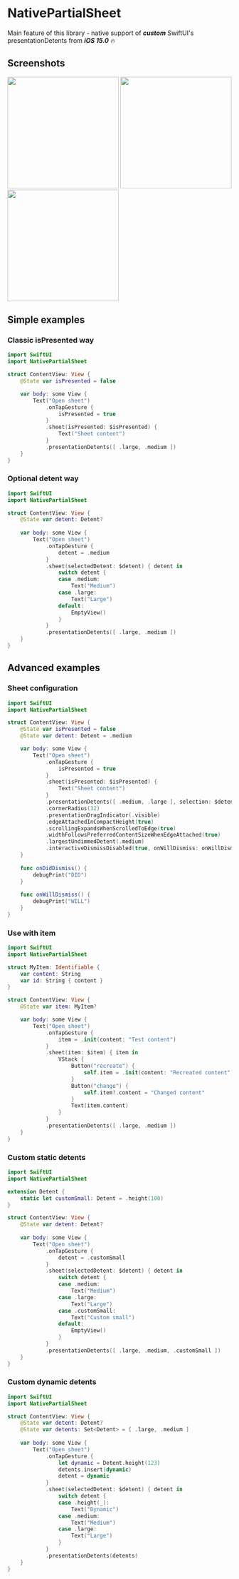 # NativePartialSheet

Main feature of this library - native support of ***custom*** SwiftUI's presentationDetents from ***iOS 15.0*** 🔥

## Screenshots
<p float="left">
  <img src="https://user-images.githubusercontent.com/18753760/190933073-5185fca7-1962-447c-9424-0da7f8ede7d3.png" width="250" />
  <img src="https://user-images.githubusercontent.com/18753760/190933093-180f954d-c6b3-49cd-88b6-9c9c5f630cb0.png" width="250" /> 
  <img src="https://user-images.githubusercontent.com/18753760/190933098-07d6abc7-c868-478e-96f9-30d3a7ecbb1f.png" width="250" />
</p>

## Simple examples

### Classic isPresented way

```swift
import SwiftUI
import NativePartialSheet

struct ContentView: View {
    @State var isPresented = false

    var body: some View {
        Text("Open sheet")
            .onTapGesture {
                isPresented = true
            }
            .sheet(isPresented: $isPresented) {
                Text("Sheet content")
            }
            .presentationDetents([ .large, .medium ])
    }
}
```

### Optional detent way

```swift
import SwiftUI
import NativePartialSheet

struct ContentView: View {
    @State var detent: Detent?
    
    var body: some View {
        Text("Open sheet")
            .onTapGesture {
                detent = .medium
            }
            .sheet(selectedDetent: $detent) { detent in
                switch detent {
                case .medium:
                    Text("Medium")
                case .large:
                    Text("Large")
                default:
                    EmptyView()
                }
            }
            .presentationDetents([ .large, .medium ])
    }
}
```

## Advanced examples

### Sheet configuration

```swift
import SwiftUI
import NativePartialSheet

struct ContentView: View {
    @State var isPresented = false
    @State var detent: Detent = .medium

    var body: some View {
        Text("Open sheet")
            .onTapGesture {
                isPresented = true
            }
            .sheet(isPresented: $isPresented) {
                Text("Sheet content")
            }
            .presentationDetents([ .medium, .large ], selection: $detent)
            .cornerRadius(32)
            .presentationDragIndicator(.visible)
            .edgeAttachedInCompactHeight(true)
            .scrollingExpandsWhenScrolledToEdge(true)
            .widthFollowsPreferredContentSizeWhenEdgeAttached(true)
            .largestUndimmedDetent(.medium)
            .interactiveDismissDisabled(true, onWillDismiss: onWillDismiss, onDidDismiss: onDidDismiss)
    }
    
    func onDidDismiss() {
        debugPrint("DID")
    }
    
    func onWillDismiss() {
        debugPrint("WILL")
    }
}
```

### Use with item

```swift
import SwiftUI
import NativePartialSheet

struct MyItem: Identifiable {
    var content: String
    var id: String { content }
}

struct ContentView: View {
    @State var item: MyItem?

    var body: some View {
        Text("Open sheet")
            .onTapGesture {
                item = .init(content: "Test content")
            }
            .sheet(item: $item) { item in
                VStack {
                    Button("recreate") {
                        self.item = .init(content: "Recreated content")
                    }
                    Button("change") {
                        self.item?.content = "Changed content"
                    }
                    Text(item.content)
                }
            }
            .presentationDetents([ .large, .medium ])
    }
}
```

### Custom static detents

```swift
import SwiftUI
import NativePartialSheet

extension Detent {
    static let customSmall: Detent = .height(100)
}

struct ContentView: View {
    @State var detent: Detent?
    
    var body: some View {
        Text("Open sheet")
            .onTapGesture {
                detent = .customSmall
            }
            .sheet(selectedDetent: $detent) { detent in
                switch detent {
                case .medium:
                    Text("Medium")
                case .large:
                    Text("Large")
                case .customSmall:
                    Text("Custom small")
                default:
                    EmptyView()
                }
            }
            .presentationDetents([ .large, .medium, .customSmall ])
    }
}
```

### Custom dynamic detents

```swift
import SwiftUI
import NativePartialSheet

struct ContentView: View {
    @State var detent: Detent?
    @State var detents: Set<Detent> = [ .large, .medium ]
    
    var body: some View {
        Text("Open sheet")
            .onTapGesture {
                let dynamic = Detent.height(123)
                detents.insert(dynamic)
                detent = dynamic
            }
            .sheet(selectedDetent: $detent) { detent in
                switch detent {
                case .height(_):
                    Text("Dynamic")
                case .medium:
                    Text("Medium")
                case .large:
                    Text("Large")
                }
            }
            .presentationDetents(detents)
    }
}
```
